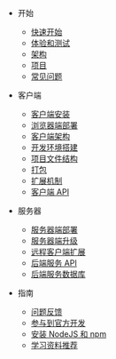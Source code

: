 * <i class="icon mdi mdi-emoticon-excited"></i> 开始

  * [快速开始](README)
  * [体验和测试](start/demo)
  * [架构](start/arch)
  * [项目](start/project)
  * [常见问题](start/faq)

* <i class="icon mdi mdi-laptop-windows"></i> 客户端

  * [客户端安装](client/install)
  * [浏览器端部署](client/browser-deploy)
  * [客户端架构](client/arch)
  * [开发环境搭建](client/start)
  * [项目文件结构](client/project)
  * [打包](client/package.md)
  * [扩展机制](client/extension.md)
  * [客户端 API](client/api.md)

* <i class="icon mdi mdi-run-fast"></i> 服务器

  * [服务器端部署](server/deploy)
  * [服务器端升级](server/upgrade)
  * [远程客户端扩展](server/remote-extension)
  * [后端服务 API](server/api)
  * [后端服务数据库](server/database)

* <i class="icon mdi mdi-compass-outline"></i> 指南

  * [问题反馈](guide/feedback.md)
  * [参与到官方开发](guide/contribute.md)
  * [安装 NodeJS 和 npm](guide/install-nodejs.md)
  * [学习资料推荐](guide/learn)
